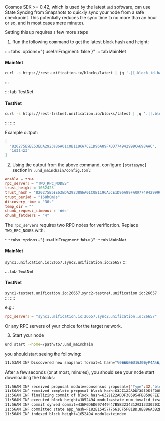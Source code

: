 Cosmos SDK >= 0.42, which is used by the latest `und` software, can use State Syncing  from Snapshots to quickly
sync your node from a safe checkpoint. This potentially reduces the sync time to no more than an hour or so, and in
most cases mere minutes.

Setting this up requires a few more steps

1. Run the following command to get the latest block hash and height:

:::: tabs :options="{ useUrlFragment: false }"
::: tab MainNet
#### MainNet
```bash
curl -s https://rest.unification.io/blocks/latest | jq '.|[.block_id.hash,.block.header.height]'
```
:::

::: tab TestNet
#### TestNet
```bash
curl -s https://rest-testnet.unification.io/blocks/latest | jq '.|[.block_id.hash,.block.header.height]'
```
:::
::::

Example output:

```json
[
  "820275B5EE63EDA2923886A01C0B1196A7CE1D96A89FA0D774942999C6698AAC",
  "1052423"
]
```

2. Using the output from the above command, configure `[statesync]` section in `.und_mainchain/config.toml`:

```toml
enable = true
rpc_servers = "TWO_RPC_NODES"
trust_height = 1052423
trust_hash = "820275B5EE63EDA2923886A01C0B1196A7CE1D96A89FA0D774942999C6698AAC"
trust_period = "168h0m0s"
discovery_time = "30s"
temp_dir = ""
chunk_request_timeout = "60s"
chunk_fetchers = "4"
```

The `rpc_servers` requires two RPC nodes for verification. Replace `TWO_RPC_NODES` with:

:::: tabs :options="{ useUrlFragment: false }"
::: tab MainNet
#### MainNet
`sync1.unification.io:26657,sync2.unification.io:26657`
:::

::: tab TestNet
#### TestNet
`sync1-testnet.unification.io:26657,sync2-testnet.unification.io:26657`
:::
::::

e.g.:

```toml
rpc_servers = "sync1.unification.io:26657,sync2.unification.io:26657"
```

Or any RPC servers of your choice for the target network.

3. Start your node

```bash
und start --home=/path/to/.und_mainchain
```

you should start seeing the following:

```bash
11:53AM INF Discovered new snapshot format=1 hash="V0���&�U1�J0�yP4A%�/���GŽ@\x05�<�j" height=1051600 module=statesync
```

After a few seconds (or at most, minutes), you should see your node start downloading the blocks:

```bash
11:56AM INF received proposal module=consensus proposal={"Type":32,"block_id":{"hash":"632E122ADDF385954FB8598FEE7D89EB09D7E93746FB36D2F12DECFEB7F07D9E","parts":{"hash":"E8246C504B9BC14275874A90C95E6AA035678302AD3BF9269B6F253B04C038BE","total":1}},"height":1052494,"pol_round":-1,"round":0,"signature":"HYJz0rV7o6bNm7za82sj1Az1rV25qVkLh9Y4s0K95nf86uVq+YmuDIf3LtIP7pDfFEYErxNVyeSplPGh7IVHDQ==","timestamp":"2022-05-19T10:56:03.273030584Z"}
11:56AM INF received complete proposal block hash=632E122ADDF385954FB8598FEE7D89EB09D7E93746FB36D2F12DECFEB7F07D9E height=1052494 module=consensus
11:56AM INF finalizing commit of block hash=632E122ADDF385954FB8598FEE7D89EB09D7E93746FB36D2F12DECFEB7F07D9E height=1052494 module=consensus num_txs=0 root=7EC77102840743503BD71FD89F60FD0B912DD0DE27575408B6AD67990CE4A6B8
11:56AM INF executed block height=1052494 module=state num_invalid_txs=0 num_valid_txs=0
11:56AM INF commit synced commit=436F6D6D697449447B5B3234312031333020323235203834203837203234372031303220323820323435203234382032372032303920313432203133372031303620353920343520323220323020313737203135342032303320323338203136352030203231322034392031383620313638203433203839203233395D3A3130304634457D
11:56AM INF committed state app_hash=F182E15457F7661CF5F81BD18E896A3B2D1614B19ACBEEA500D431BAA82B59EF height=1052494 module=state num_txs=0
11:56AM INF indexed block height=1052494 module=txindex
```
